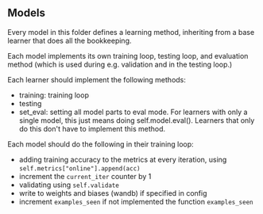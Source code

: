 Models
---

Every model in this folder defines a learning method, inheriting from a base learner that does all the bookkeeping.

Each model implements its own training loop, testing loop, and evaluation method (which is used during e.g. validation and in the testing loop.)

Each learner should implement the following methods:
- training: training loop
- testing
- set_eval: setting all model parts to eval mode. For learners with only a single model, this just means doing self.model.eval(). Learners that only do this don't have to implement this method.

Each model should do the following in their training loop:
- adding training accuracy to the metrics at every iteration, using 
    ```self.metrics["online"].append(acc)```
- increment the `current_iter` counter by 1
- validating using `self.validate`
- write to weights and biases (wandb) if specified in config
- increment `examples_seen` if not implemented the function `examples_seen`